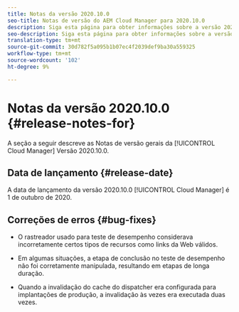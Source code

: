 ```yaml
---
title: Notas da versão 2020.10.0
seo-title: Notas de versão do AEM Cloud Manager para 2020.10.0
description: Siga esta página para obter informações sobre a versão 2020.10.0 do Cloud Manager
seo-description: Siga esta página para obter informações sobre a versão 2020.10.0 do AEM Cloud Manager
translation-type: tm+mt
source-git-commit: 30d782f5a095b1b07ec4f2039def9ba30a559325
workflow-type: tm+mt
source-wordcount: '102'
ht-degree: 9%

---
```


# Notas da versão 2020.10.0 {#release-notes-for}

A seção a seguir descreve as Notas de versão gerais da [!UICONTROL Cloud Manager] Versão 2020.10.0.

## Data de lançamento {#release-date}

A data de lançamento da versão 2020.10.0 [!UICONTROL Cloud Manager] é 1 de outubro de 2020.

## Correções de erros {#bug-fixes}

* O rastreador usado para teste de desempenho considerava incorretamente certos tipos de recursos como links da Web válidos.

* Em algumas situações, a etapa de conclusão no teste de desempenho não foi corretamente manipulada, resultando em etapas de longa duração.

* Quando a invalidação do cache do dispatcher era configurada para implantações de produção, a invalidação às vezes era executada duas vezes.